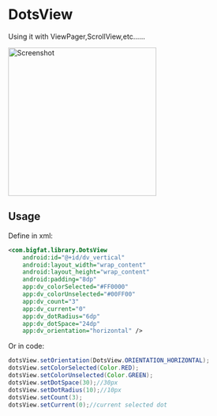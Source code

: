 # DotsView
Using it with ViewPager,ScrollView,etc......   

<img src="https://raw.githubusercontent.com/yueban/DotsView/master/DotsVIew.gif" width="300" alt="Screenshot"/>

## Usage
Define in xml:
```xml
<com.bigfat.library.DotsView
    android:id="@+id/dv_vertical"
    android:layout_width="wrap_content"
    android:layout_height="wrap_content"
    android:padding="8dp"
    app:dv_colorSelected="#FF0000"
    app:dv_colorUnselected="#00FF00"
    app:dv_count="3"
    app:dv_current="0"
    app:dv_dotRadius="6dp"
    app:dv_dotSpace="24dp"
    app:dv_orientation="horizontal" />
```

Or in code:
```java
dotsView.setOrientation(DotsView.ORIENTATION_HORIZONTAL);
dotsView.setColorSelected(Color.RED);
dotsView.setColorUnselected(Color.GREEN);
dotsView.setDotSpace(30);//30px
dotsView.setDotRadius(10);//10px
dotsView.setCount(3);
dotsView.setCurrent(0);//current selected dot
```